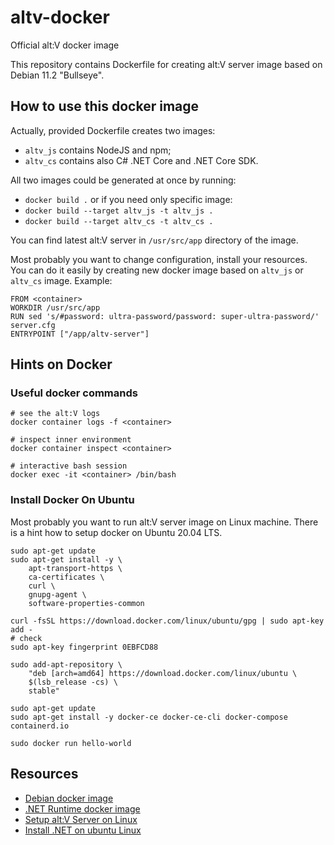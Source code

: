 # altv-docker
Official alt:V docker image

This repository contains Dockerfile for creating alt:V server image based on Debian 11.2 "Bullseye".

## How to use this docker image
Actually, provided Dockerfile creates two images:
* `altv_js` contains NodeJS and npm;
* `altv_cs` contains also C# .NET Core and .NET Core SDK.

All two images could be generated at once by running:
* `docker build .`
or if you need only specific image:
* `docker build --target altv_js -t altv_js .`
* `docker build --target altv_cs -t altv_cs .`

You can find latest alt:V server in `/usr/src/app` directory of the image.

Most probably you want to change configuration, install your resources. You can do it easily by
creating new docker image based on `altv_js` or `altv_cs` image. Example:

    FROM <container>
    WORKDIR /usr/src/app
    RUN sed 's/#password: ultra-password/password: super-ultra-password/' server.cfg
    ENTRYPOINT ["/app/altv-server"]


## Hints on Docker

### Useful docker commands

    # see the alt:V logs
    docker container logs -f <container>

    # inspect inner environment
    docker container inspect <container>

    # interactive bash session
    docker exec -it <container> /bin/bash


### Install Docker On Ubuntu
Most probably you want to run alt:V server image on Linux machine. There is a hint how to setup
docker on Ubuntu 20.04 LTS.

    sudo apt-get update
    sudo apt-get install -y \
        apt-transport-https \
        ca-certificates \
        curl \
        gnupg-agent \
        software-properties-common

    curl -fsSL https://download.docker.com/linux/ubuntu/gpg | sudo apt-key add -
    # check
    sudo apt-key fingerprint 0EBFCD88

    sudo add-apt-repository \
        "deb [arch=amd64] https://download.docker.com/linux/ubuntu \
        $(lsb_release -cs) \
        stable"

    sudo apt-get update
    sudo apt-get install -y docker-ce docker-ce-cli docker-compose containerd.io

    sudo docker run hello-world


## Resources
- [Debian docker image](https://hub.docker.com/_/debian)
- [.NET Runtime docker image](https://hub.docker.com/_/microsoft-dotnet-runtime/)
- [Setup alt:V Server on Linux](https://wiki.altv.mp/wiki/Tutorial:Setup_Linux_Server)
- [Install .NET on ubuntu Linux](https://docs.microsoft.com/en-us/dotnet/core/install/linux-debian)
